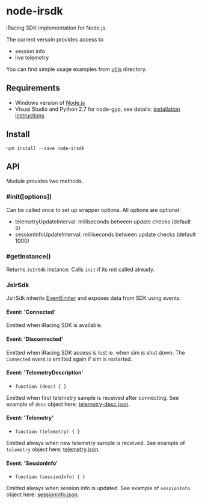 # node-irsdk

iRacing SDK implementation for Node.js. 

The current versoin provides access to

* session info
* live telemetry

You can find simple usage examples from [utils](utils/) directory.


## Requirements

* Windows version of [Node.js](https://nodejs.org/download/)
* Visual Studio and Python 2.7 for node-gyp, see details: 
[installation instructions](https://github.com/TooTallNate/node-gyp)


## Install

`npm install --save node-irsdk`


## API

Module provides two methods.

### #init([options])

Can be called once to set up wrapper options. All options are optional:

* telemetryUpdateInterval: milliseconds between update checks (default 5)
* sessionInfoUpdateInterval: milliseconds between update checks (default 1000)

### #getInstance()

Returns `JsIrSdk` instance. Calls `init` if its not called already.



### JsIrSdk

JsIrSdk inherits [EventEmiter](https://nodejs.org/api/events.html#events_class_events_eventemitter) 
and exposes data from SDK using events.


#### Event: 'Connected'

Emitted when iRacing SDK is available.


#### Event: 'Disconnected'

Emitted when iRacing SDK access is lost ie. when sim is shut down. 
The `Connected` event is emitted again if sim is restarted.


#### Event: 'TelemetryDescription'

* `function (desc) { }`

Emitted when first telemetry sample is received after connecting. 
See example of `desc` object here: [telemetry-desc.json](sample-data/telemetry-desc.json).


#### Event: 'Telemetry'

* `function (telemetry) { }`

Emitted always when new telemetry sample is received. 
See example of `telemetry` object here: [telemetry.json](sample-data/telemetry.json).


#### Event: 'SessionInfo'

* `function (sessionInfo) { }`

Emitted always when session info is updated. 
See example of `sessionInfo` object here: [sessioninfo.json](sample-data/sessioninfo.json).

